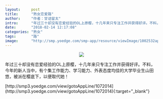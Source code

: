 ```yaml
---
layout:     post
title:      "熟女恋爱路"
author:     "作者：甘诘留太"
intro:      "年过三十却没有恋爱经验的OL上原樱，十几年来只专注工作并获得好评。不料，今年的新人当中，有个集工作能力、学习能力、外表态度均佳的大学毕业生山田悠，被派在樱底下，以便取代她！"
date:       "2018-02-14 12:17:08"
categories: "熟女"
tags:       "路"
image:      "http://smp.yoedge.com/smp-app/resource/viewImage/1002532appline.png"
---
```

<div style="text-align: center">
<p><img src="http://smp.yoedge.com/smp-app/resource/viewImage/1002532appline.png"/></p>
</div>
<p class="post-meta">
<span>年过三十却没有恋爱经验的OL上原樱，十几年来只专注工作并获得好评。不料，今年的新人当中，有个集工作能力、学习能力、外表态度均佳的大学毕业生山田悠，被派在樱底下，以便取代她！</span>
</p>
[http://smp3.yoedge.com/view/gotoAppLine/1072014](http://smp3.yoedge.com/view/gotoAppLine/1072014){:target="_blank"}


